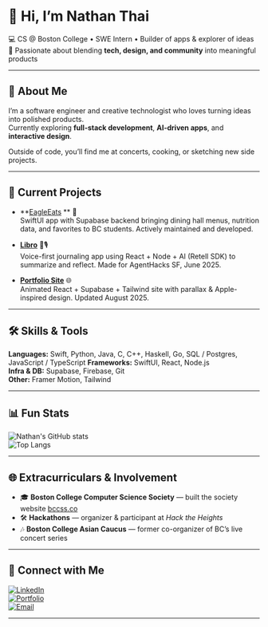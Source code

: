 # 👋 Hi, I’m Nathan Thai  

💻 CS @ Boston College • SWE Intern • Builder of apps & explorer of ideas  
🚀 Passionate about blending **tech, design, and community** into meaningful products  

---

## 🌟 About Me  
I’m a software engineer and creative technologist who loves turning ideas into polished products.  
Currently exploring **full-stack development**, **AI-driven apps**, and **interactive design**.  

Outside of code, you’ll find me at concerts, cooking, or sketching new side projects.  

---

## 🚀 Current Projects  

- **[EagleEats](https://github.com/aust1n2170/EagleEats) ** 🍴  
  SwiftUI app with Supabase backend bringing dining hall menus, nutrition data, and favorites to BC students. Actively maintained and developed.  

- **[Libro](https://github.com/daganaa/Libro)** 📓🎙️  
  Voice-first journaling app using React + Node + AI (Retell SDK) to summarize and reflect. Made for AgentHacks SF, June 2025.

- **[Portfolio Site](https://github.com/nathanthai/portfolio)** 🌐  
  Animated React + Supabase + Tailwind site with parallax & Apple-inspired design. Updated August 2025.

---

## 🛠️ Skills & Tools  

**Languages:** Swift, Python, Java, C, C++, Haskell, Go, SQL / Postgres, JavaScript / TypeScript 
**Frameworks:** SwiftUI, React, Node.js  
**Infra & DB:** Supabase, Firebase, Git  
**Other:** Framer Motion, Tailwind 

---

## 📊 Fun Stats  

![Nathan's GitHub stats](https://github-readme-stats.vercel.app/api?username=daganaa&show_icons=true&theme=radical)  
![Top Langs](https://github-readme-stats.vercel.app/api/top-langs/?username=daganaa&layout=compact&theme=radical)  

---

## 🌐 Extracurriculars & Involvement  

- 🎓 **Boston College Computer Science Society** — built the society website [bccss.co](https://bccss.co)  
- 🛠️ **Hackathons** — organizer & participant at *Hack the Heights*  
- 🎶 **Boston College Asian Caucus** — former co-organizer of BC’s live concert series 

---

## 🌱 Connect with Me  

[![LinkedIn](https://img.shields.io/badge/LinkedIn-blue?logo=linkedin&logoColor=white)](https://www.linkedin.com/in/nathanthai/)  
[![Portfolio](https://img.shields.io/badge/Website-000?logo=vercel&logoColor=white)](https://nathanthai.dev)  
[![Email](https://img.shields.io/badge/Email-grey?logo=gmail&logoColor=white)](mailto:thainb@bc.edu)  

---

<!--## ✨ Fun Fact  
> “Made with ☕ + ❤️ in Boston”  

 Currently learning **systems design** and building tools that **make student life easier**.  

![Visitor Count](https://komarev.com/ghpvc/?username=nathanthai&color=brightgreen)-->
